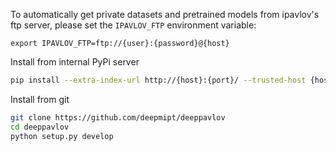 To automatically get private datasets and pretrained models from ipavlov's ftp server,
please set the `IPAVLOV_FTP` environment variable:
```
export IPAVLOV_FTP=ftp://{user}:{password}@{host}
```
Install from internal PyPi server
```sh
pip install --extra-index-url http://{host}:{port}/ --trusted-host {host} deeppavlov
```

Install from git
```sh
git clone https://github.com/deepmipt/deeppavlov
cd deeppavlov
python setup.py develop
```

